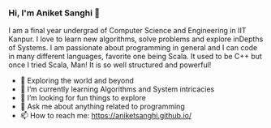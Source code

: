 ### Hi, I'm Aniket Sanghi 👋

<!--
**AniketSanghi/AniketSanghi** is a ✨ _special_ ✨ repository because its `README.md` (this file) appears on your GitHub profile.

Here are some ideas to get you started:

- 🔭 I’m currently working on ...
- 🌱 I’m currently learning ...
- 👯 I’m looking to collaborate on ...
- 🤔 I’m looking for help with ...
- 💬 Ask me about ...
- 📫 How to reach me: ...
- 😄 Pronouns: ...
- ⚡ Fun fact: ...
-->

I am a final year undergrad of Computer Science and Engineering in IIT Kanpur. I love to learn new algorithms, solve problems and explore inDepths of Systems. I am passionate about programming in general and I can code in many different languages, favorite one being Scala. It used to be C++ but once I tried Scala, Man! It is so well structured and powerful!  

- 🔭 Exploring the world and beyond
- 🌱 I’m currently learning Algorithms and System intricacies
- 🤔 I’m looking for fun things to explore
- 💬 Ask me about anything related to programming
- 📫 How to reach me: https://aniketsanghi.github.io/
